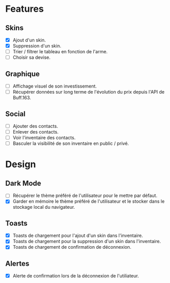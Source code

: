 # Features

## Skins 
- [x] Ajout d'un skin.
- [x] Suppression d'un skin.
- [ ] Trier / filtrer le tableau en fonction de l'arme.
- [ ] Choisir sa devise.

## Graphique
- [ ] Affichage visuel de son investissement.
- [ ] Récupérer données sur long terme de l'évolution du prix depuis l'API de Buff.163.

## Social
- [ ] Ajouter des contacts.
- [ ] Enlever des contacts.
- [ ] Voir l'inventaire des contacts.
- [ ] Basculer la visibilité de son inventaire en public / privé.

# Design

## Dark Mode
- [ ] Récupérer le thème préféré de l'utilisateur pour le mettre par défaut.
- [x] Garder en mémoire le thème préféré de l'utilisateur et le stocker dans le stockage local du navigateur.

## Toasts
- [x] Toasts de chargement pour l'ajout d'un skin dans l'inventaire.
- [x] Toasts de chargement pour la suppression d'un skin dans l'inventaire.
- [x] Toasts de chargement de confirmation de déconnexion.

## Alertes
- [x] Alerte de confirmation lors de la déconnexion de l'utiliateur.